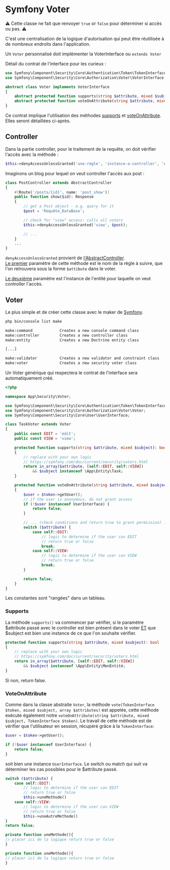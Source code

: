 # Symfony Voter
⚠️ Cette classe ne fait que renvoyer `true` or `false` pour déterminer si accès ou pas. ⚠️

C'est une centralisation de la logique d'autorisation qui peut être
réutilisée à de nombreux endroits dans l'application.

Un `Voter` personnalisé doit implémenter la VoterInterface ou `extends Voter`

Détail du contrat de l'interface pour les curieux :
```php
use Symfony\Component\Security\Core\Authentication\Token\TokenInterface;
use Symfony\Component\Security\Core\Authorization\Voter\VoterInterface;

abstract class Voter implements VoterInterface
{
    abstract protected function supports(string $attribute, mixed $subject): bool;
    abstract protected function voteOnAttribute(string $attribute, mixed $subject, TokenInterface $token): bool;
}
```
Ce contrat implique l'utilisation des méthodes [supports](#supports) et [voteOnAttribute](#voteonattribute).
Elles seront détaillées ci-après.

## Controller
Dans la partie controller, pour le traitement de la requête, on doit vérifier l'accès avec la méthode :
```php
$this->denyAccessUnlessGranted('une-règle', 'instance-a-controller', 'Accès refusé.');
```

Imaginons un blog pour lequel on veut controller l'accès aux post :
```php
class PostController extends AbstractController
{
    #[Route('/posts/{id}', name: 'post_show')]
    public function show($id): Response
    {
        // get a Post object - e.g. query for it
        $post = 'Requête_DataBase';

        // check for "view" access: calls all voters
        $this->denyAccessUnlessGranted('view', $post);

        // ...
    }
    ...
}
```
`denyAccessUnlessGranted` provient de [l'AbstractController](https://github.com/symfony/symfony/blob/6.2/src/Symfony/Bundle/FrameworkBundle/Controller/AbstractController.php).  
<u>Le premier</u> paramètre de cette méthode est le nom de la règle à suivre, que l'on retrouvera sous
la forme `$attibute` dans le voter.

<u>Le deuxième</u> paramètre est l'instance de l'entité pour laquelle on veut controller l'accès.

## Voter
Le plus simple et de créer cette classe avec le maker de [Symfony](https://symfony.com/bundles/SymfonyMakerBundle/current/index.html).
```bash
php bin/console list make

make:command            Creates a new console command class
make:controller         Creates a new controller class
make:entity             Creates a new Doctrine entity class

[...]

make:validator          Creates a new validator and constraint class
make:voter              Creates a new security voter class
```
Un Voter générique qui respectera le contrat de l'interface sera automatiquement créé.
```php
<?php

namespace App\Security\Voter;

use Symfony\Component\Security\Core\Authentication\Token\TokenInterface;
use Symfony\Component\Security\Core\Authorization\Voter\Voter;
use Symfony\Component\Security\Core\User\UserInterface;

class TaskVoter extends Voter
{
    public const EDIT = 'edit';
    public const VIEW = 'view';

    protected function supports(string $attribute, mixed $subject): bool
    {
        // replace with your own logic
        // https://symfony.com/doc/current/security/voters.html
        return in_array($attribute, [self::EDIT, self::VIEW])
            && $subject instanceof \App\Entity\Task;
    }

    protected function voteOnAttribute(string $attribute, mixed $subject, TokenInterface $token): bool
    {
        $user = $token->getUser();
        // if the user is anonymous, do not grant access
        if (!$user instanceof UserInterface) {
            return false;
        }

        // ... (check conditions and return true to grant permission) ...
        switch ($attribute) {
            case self::EDIT:
                // logic to determine if the user can EDIT
                // return true or false
                break;
            case self::VIEW:
                // logic to determine if the user can VIEW
                // return true or false
                break;
        }

        return false;
    }
}
```
Les constantes sont "rangées" dans un tableau.
### Supports
La méthode `supports()` va commencer par vérifier, si le paramètre $attribute
passé avec le controller est bien présent dans le voter <u>ET</u> que $subject est bien une instance
de ce que l'on souhaite vérifier.
```php
protected function supports(string $attribute, mixed $subject): bool
{
    // replace with your own logic
    // https://symfony.com/doc/current/security/voters.html
    return in_array($attribute, [self::EDIT, self::VIEW])
        && $subject instanceof \App\Entity\MonEntité;
}
```
Si non, return false.
### VoteOnAttribute
Comme dans la classe abstraite `Voter`, la méthode `vote(TokenInterface $token, mixed $subject, array $attributes)`
est appelée, cette méthode exécute également notre `voteOnAttribute(string $attribute, mixed $subject, TokenInterface $token)`. Le travail de cette méthode est de vérifier que l'utilisateur en session, récupéré
grâce à la `TokenInterface`:
```php
$user = $token->getUser();

if (!$user instanceof UserInterface) {
    return false;
}
```
soit bien une instance `UserInterface`.
Le switch ou match qui suit va déterminer les cas possibles pour le $attribute passé.
```php
switch ($attribute) {
    case self::EDIT:
        // logic to determine if the user can EDIT
        // return true or false
        $this->uneMethode()
    case self::VIEW:
        // logic to determine if the user can VIEW
        // return true or false
        $this->uneAutreMethode()
}
return false;

private function uneMethode(){
// placer ici de la logique return true or false
}

private function uneMethode(){
// placer ici de la logique return true or false
}
```

